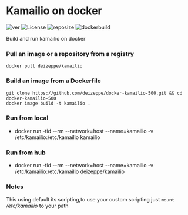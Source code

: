 # Kamailio on docker
![ver](https://img.shields.io/github/v/release/deizeppe/docker-kamailio-500?color=red&style=plastic)
![License](https://img.shields.io/github/license/deizeppe/docker-kamailio-500?color=yellow&style=plastic)
![reposize](https://img.shields.io/github/repo-size/deizeppe/docker-kamailio-500?color=orange&style=plastic)
![dockerbuild](https://img.shields.io/docker/automated/deizeppe/kamailio-500?style=plastic)

Build and run kamailio on docker


### Pull an image or a repository from a registry
	docker pull deizeppe/kamailio

### Build an image from a Dockerfile
	git clone https://github.com/deizeppe/docker-kamailio-500.git && cd docker-kamailio-500
	docker image build -t kamailio .
	
### Run from local
* docker run -tid --rm --network=host --name=kamailio -v /etc/kamailio:/etc/kamailio kamailio 

### Run from hub
* docker run -tid --rm --network=host --name=kamailio -v /etc/kamailio:/etc/kamailio deizeppe/kamailio 

### Notes
This using default its scripting,to use your custom scripting just `mount` */etc/kamailio* to your path
